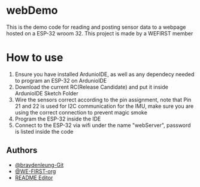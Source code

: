
# webDemo

This is the demo code for reading and posting sensor data to a webpage hosted on a ESP-32 wroom 32.
This project is made by a WEFIRST member

# How to use
1. Ensure you have installed ArdunioIDE, as well as any dependecy needed to program an ESP-32 on ArdunioIDE
2. Download the current RC(Release Candidate) and put it inside ArdunioIDE Sketch Folder
3. Wire the sensors correct according to the pin assignment, note that Pin 21 and 22 is used for I2C communication for the IMU, make sure you are using the correct connection to prevent magic smoke
4. Program the ESP-32 inside the IDE
5. Connect to the ESP-32 via wifi under the name "webServer", password is listed inside the code

 
## Authors

- [@braydenleung-Git](https://www.github.com/braydenleung-Git)
- [@WE-FIRST-org](https://github.com/WE-FIRST-org)
- [README Editor](https://readme.so/editor)

